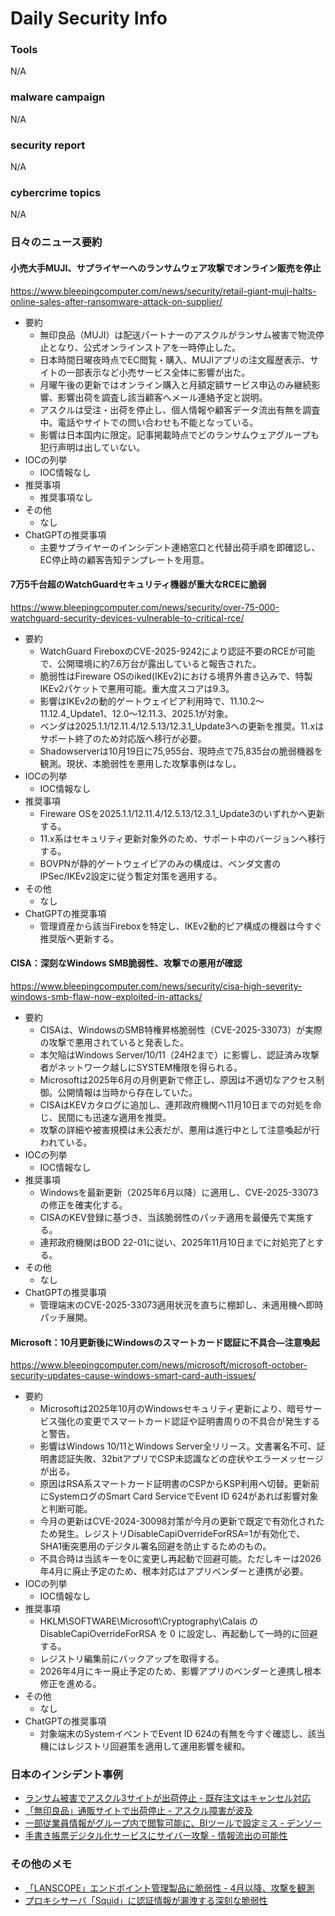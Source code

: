 # Daily Security Info

### Tools
N/A

### malware campaign
N/A

### security report
N/A

### cybercrime topics
N/A

### 日々のニュース要約

#### 小売大手MUJI、サプライヤーへのランサムウェア攻撃でオンライン販売を停止
https://www.bleepingcomputer.com/news/security/retail-giant-muji-halts-online-sales-after-ransomware-attack-on-supplier/

- 要約
    - 無印良品（MUJI）は配送パートナーのアスクルがランサム被害で物流停止となり、公式オンラインストアを一時停止した。
    - 日本時間日曜夜時点でEC閲覧・購入、MUJIアプリの注文履歴表示、サイトの一部表示など小売サービス全体に影響が出た。
    - 月曜午後の更新ではオンライン購入と月額定額サービス申込のみ継続影響、影響出荷を調査し該当顧客へメール連絡予定と説明。
    - アスクルは受注・出荷を停止し、個人情報や顧客データ流出有無を調査中。電話やサイトでの問い合わせも不能となっている。
    - 影響は日本国内に限定。記事掲載時点でどのランサムウェアグループも犯行声明は出していない。
- IOCの列挙
    - IOC情報なし
- 推奨事項
    - 推奨事項なし
- その他
    - なし
- ChatGPTの推奨事項
    - 主要サプライヤーのインシデント連絡窓口と代替出荷手順を即確認し、EC停止時の顧客告知テンプレートを用意。

#### 7万5千台超のWatchGuardセキュリティ機器が重大なRCEに脆弱
https://www.bleepingcomputer.com/news/security/over-75-000-watchguard-security-devices-vulnerable-to-critical-rce/

- 要約
    - WatchGuard FireboxのCVE-2025-9242により認証不要のRCEが可能で、公開環境に約7.6万台が露出していると報告された。
    - 脆弱性はFireware OSのiked(IKEv2)における境界外書き込みで、特製IKEv2パケットで悪用可能。重大度スコアは9.3。
    - 影響はIKEv2の動的ゲートウェイピア利用時で、11.10.2〜11.12.4_Update1、12.0〜12.11.3、2025.1が対象。
    - ベンダは2025.1.1/12.11.4/12.5.13/12.3.1_Update3への更新を推奨。11.xはサポート終了のため対応版へ移行が必要。
    - Shadowserverは10月19日に75,955台、現時点で75,835台の脆弱機器を観測。現状、本脆弱性を悪用した攻撃事例はなし。
- IOCの列挙
    - IOC情報なし
- 推奨事項
    - Fireware OSを2025.1.1/12.11.4/12.5.13/12.3.1_Update3のいずれかへ更新する。
    - 11.x系はセキュリティ更新対象外のため、サポート中のバージョンへ移行する。
    - BOVPNが静的ゲートウェイピアのみの構成は、ベンダ文書のIPSec/IKEv2設定に従う暫定対策を適用する。
- その他
    - なし
- ChatGPTの推奨事項
    - 管理資産から該当Fireboxを特定し、IKEv2動的ピア構成の機器は今すぐ推奨版へ更新する。

#### CISA：深刻なWindows SMB脆弱性、攻撃での悪用が確認
https://www.bleepingcomputer.com/news/security/cisa-high-severity-windows-smb-flaw-now-exploited-in-attacks/

- 要約
    - CISAは、WindowsのSMB特権昇格脆弱性（CVE-2025-33073）が実際の攻撃で悪用されていると発表した。
    - 本欠陥はWindows Server/10/11（24H2まで）に影響し、認証済み攻撃者がネットワーク越しにSYSTEM権限を得られる。
    - Microsoftは2025年6月の月例更新で修正し、原因は不適切なアクセス制御。公開情報は当時から存在していた。
    - CISAはKEVカタログに追加し、連邦政府機関へ11月10日までの対処を命じ、民間にも迅速な適用を推奨。
    - 攻撃の詳細や被害規模は未公表だが、悪用は進行中として注意喚起が行われている。
- IOCの列挙
    - IOC情報なし
- 推奨事項
    - Windowsを最新更新（2025年6月以降）に適用し、CVE-2025-33073の修正を確実化する。
    - CISAのKEV登録に基づき、当該脆弱性のパッチ適用を最優先で実施する。
    - 連邦政府機関はBOD 22-01に従い、2025年11月10日までに対処完了とする。
- その他
    - なし
- ChatGPTの推奨事項
    - 管理端末のCVE-2025-33073適用状況を直ちに棚卸し、未適用機へ即時パッチ展開。

#### Microsoft：10月更新後にWindowsのスマートカード認証に不具合—注意喚起
https://www.bleepingcomputer.com/news/microsoft/microsoft-october-security-updates-cause-windows-smart-card-auth-issues/

- 要約
    - Microsoftは2025年10月のWindowsセキュリティ更新により、暗号サービス強化の変更でスマートカード認証や証明書周りの不具合が発生すると警告。
    - 影響はWindows 10/11とWindows Server全リリース。文書署名不可、証明書認証失敗、32bitアプリでCSP未認識などの症状やエラーメッセージが出る。
    - 原因はRSA系スマートカード証明書のCSPからKSP利用へ切替。更新前にSystemログのSmart Card ServiceでEvent ID 624があれば影響対象と判断可能。
    - 今月の更新はCVE-2024-30098対策が今月の更新で既定で有効化されたため発生。レジストリDisableCapiOverrideForRSA=1が有効化で、SHA1衝突悪用のデジタル署名回避を防止するためのもの。
    - 不具合時は当該キーを0に変更し再起動で回避可能。ただしキーは2026年4月に廃止予定のため、根本対応はアプリベンダーと連携が必要。
- IOCの列挙
    - IOC情報なし
- 推奨事項
    - HKLM\SOFTWARE\Microsoft\Cryptography\Calais の DisableCapiOverrideForRSA を 0 に設定し、再起動して一時的に回避する。
    - レジストリ編集前にバックアップを取得する。
    - 2026年4月にキー廃止予定のため、影響アプリのベンダーと連携し根本修正を進める。
- その他
    - なし
- ChatGPTの推奨事項
    - 対象端末のSystemイベントでEvent ID 624の有無を今すぐ確認し、該当機にはレジストリ回避策を適用して運用影響を緩和。

### 日本のインシデント事例
- [ランサム被害でアスクル3サイトが出荷停止 - 既存注文はキャンセル対応](https://www.security-next.com/175980)
- [「無印良品」通販サイトで出荷停止 - アスクル障害が波及](https://www.security-next.com/176018)
- [一部従業員情報がグループ内で閲覧可能に、BIツールで設定ミス - デンソー](https://www.security-next.com/175934)
- [手書き帳票デジタル化サービスにサイバー攻撃 - 情報流出の可能性](https://www.security-next.com/176006)

### その他のメモ
- [「LANSCOPE」エンドポイント管理製品に脆弱性 - 4月以降、攻撃を観測](https://www.security-next.com/176022)
- [プロキシサーバ「Squid」に認証情報が漏洩する深刻な脆弱性](https://www.security-next.com/176014)